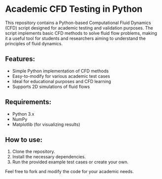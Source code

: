 # Academic CFD Testing in Python

This repository contains a Python-based Computational Fluid Dynamics (CFD) script designed for academic testing and validation purposes. The script implements basic CFD methods to solve fluid flow problems, making it a useful tool for students and researchers aiming to understand the principles of fluid dynamics.

## Features:

- Simple Python implementation of CFD methods
- Easy-to-modify for various academic test cases
- Ideal for educational purposes and CFD learning
- Supports 2D simulations of fluid flows

## Requirements:

- Python 3.x
- NumPy
- Matplotlib (for visualizing results)

## How to use:

1. Clone the repository.
2. Install the necessary dependencies.
3. Run the provided example test cases or create your own.

Feel free to fork and modify the code for your academic needs.
